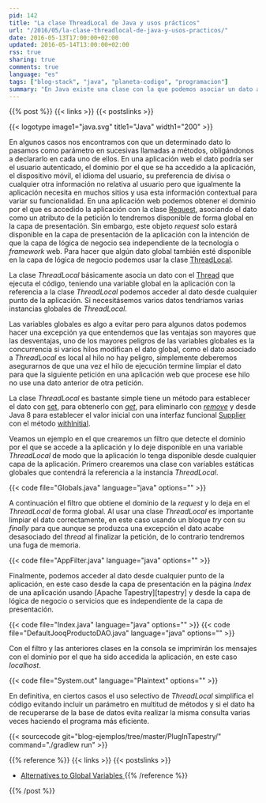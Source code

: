 ```yaml
---
pid: 142
title: "La clase ThreadLocal de Java y usos prácticos"
url: "/2016/05/la-clase-threadlocal-de-java-y-usos-practicos/"
date: 2016-05-13T17:00:00+02:00
updated: 2016-05-14T13:00:00+02:00
rss: true
sharing: true
comments: true
language: "es"
tags: ["blog-stack", "java", "planeta-codigo", "programacion"]
summary: "En Java existe una clase con la que podemos asociar un dato al hilo o _thread_ que ejecuta el código. Podemos usar esta clase para evitar incluir en cada método el parámetro de ese dato si es usado en multitud de métodos simplificando en gran medida el código. En las aplicaciones web este dato puede ser el usuario que se ha autenticado, el dominio por el que se ha accedido a la aplicación, el dispositivo móvil, el idioma del usuario o cualquier otra información que queramos esté disponible de forma global en el hilo de ejecución."
---
```


{{% post %}}
{{< links >}}
{{< postslinks >}}

{{< logotype image1="java.svg" title1="Java" width1="200" >}}

En algunos casos nos encontramos con que un determinado dato lo pasamos como parámetro en sucesivas llamadas a métodos, obligándonos a declararlo en cada uno de ellos. En una aplicación web el dato podría ser el usuario autenticado, el dominio por el que se ha accedido a la aplicación, el dispositivo móvil, el idioma del usuario, su preferencia de divisa o cualquier otra información no relativa al usuario pero que igualmente la aplicación necesita en muchos sitios y usa esta información contextual para variar su funcionalidad. En una aplicación web podemos obtener el dominio por el que es accedido la aplicación con la clase [Request](https://docs.oracle.com/javaee/7/api/javax/servlet/ServletRequest.html), asociando el dato como un atributo de la petición lo tendremos disponible de forma global en la capa de presentación. Sin embargo, este objeto _request_ solo estará disponible en la capa de presentación de la aplicación con la intención de que la capa de lógica de negocio sea independiente de la tecnología o _framework_ web. Para hacer que algún dato global también esté disponible en la capa de lógica de negocio podemos usar la clase [ThreadLocal](https://docs.oracle.com/javase/8/docs/api/java/lang/ThreadLocal.html).

La clase _ThreadLocal_ básicamente asocia un dato con el [Thread](https://docs.oracle.com/javase/8/docs/api/java/lang/Thread.html) que ejecuta el código, teniendo una variable global en la aplicación con la referencia a la clase _ThreadLocal_ podemos acceder al dato desde cualquier punto de la aplicación. Si necesitásemos varios datos tendríamos varias instancias globales de _ThreadLocal_.

Las variables globales es algo a evitar pero para algunos datos podemos hacer una excepción ya que entendemos que las ventajas son mayores que las desventajas, uno de los mayores peligros de las variables globales es la concurrencia si varios hilos modifican el dato global, como el dato asociado a _ThreadLocal_ es local al hilo no hay peligro, simplemente deberemos asegurarnos de que una vez el hilo de ejecución termine limpiar el dato para que la siguiente petición en una aplicación web que procese ese hilo no use una dato anterior de otra petición.

La clase _ThreadLocal_ es bastante simple tiene un método para establecer el dato con [set](https://docs.oracle.com/javase/8/docs/api/java/lang/ThreadLocal.html#set-T-), para obtenerlo con [_get_](https://docs.oracle.com/javase/8/docs/api/java/lang/ThreadLocal.html#get--), para eliminarlo con [_remove_](https://docs.oracle.com/javase/8/docs/api/java/lang/ThreadLocal.html#remove--) y desde Java 8 para establecer el valor inicial con una interfaz funcional [Supplier](https://docs.oracle.com/javase/8/docs/api/java/util/function/Supplier.html) con el método [withInitial](https://docs.oracle.com/javase/8/docs/api/java/lang/ThreadLocal.html#withInitial-java.util.function.Supplier-).

Veamos un ejemplo en el que crearemos un filtro que detecte el dominio por el que se accede a la aplicación y lo deje disponible en una variable _ThreadLocal_ de modo que la aplicación lo tenga disponible desde cualquier capa de la aplicación. Primero crearemos una clase con variables estáticas globales que contendrá la referencia a la instancia _ThreadLocal_.

{{< code file="Globals.java" language="java" options="" >}}

A continuación el filtro que obtiene el dominio de la _request_ y lo deja en el _ThreadLocal_ de forma global. Al usar una clase _ThreadLocal_ es importante limpiar el dato correctamente, en este caso usando un bloque _try_ con su _finally_ para que aunque se produzca una excepción el dato acabe desasociado del _thread_ al finalizar la petición, de lo contrario tendremos una fuga de memoria.

{{< code file="AppFilter.java" language="java" options="" >}}

Finalmente, podemos acceder al dato desde cualquier punto de la aplicación, en este caso desde la capa de presentación en la página _Index_ de una aplicación usando [Apache Tapestry][tapestry] y desde la capa de lógica de negocio o servicios que es independiente de la capa de presentación.

{{< code file="Index.java" language="java" options="" >}}
{{< code file="DefaultJooqProductoDAO.java" language="java" options="" >}}

Con el filtro y las anteriores clases en la consola se imprimirán los mensajes con el dominio por el que ha sido accedida la aplicación, en este caso _localhost_.

{{< code file="System.out" language="Plaintext" options="" >}}

En definitiva, en ciertos casos el uso selectivo de _ThreadLocal_ simplifica el código evitando incluir un parámetro en multitud de métodos y si el dato ha de recuperarse de la base de datos evita realizar la misma consulta varias veces haciendo el programa más eficiente.

{{< sourcecode git="blog-ejemplos/tree/master/PlugInTapestry/" command="./gradlew run" >}}

{{% reference %}}
{{< links >}}
{{< postslinks >}}
* [Alternatives to Global Variables ](https://dzone.com/articles/alternatives-to-global-variables)
{{% /reference %}}

{{% /post %}}

